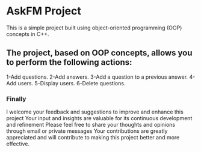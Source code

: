 # AskFM Project
This is a simple project built using object-oriented programming (OOP) concepts in C++.
## The project, based on OOP concepts, allows you to perform the following actions:
1-Add questions.
2-Add answers.
3-Add a question to a previous answer.
4-Add users.
5-Display users.
6-Delete questions.
### Finally
I welcome your feedback and suggestions to improve and enhance this project
Your input and insights are valuable for its continuous development and refinement
Please feel free to share your thoughts and opinions through email or private messages
Your contributions are greatly appreciated and will contribute to making this project better and more effective.

